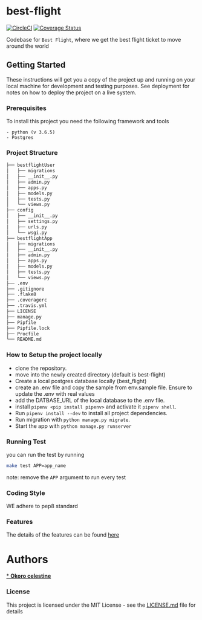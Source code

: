 # best-flight
[![CircleCI](https://circleci.com/gh/celelstine/best-flight/tree/develop.svg?style=svg)](https://circleci.com/gh/celelstine/best-flight/tree/develop) [![Coverage Status](https://coveralls.io/repos/github/celelstine/best-flight/badge.svg?branch=develop)](https://coveralls.io/github/celelstine/best-flight?branch=develop)

Codebase for `Best Flight`, where we get the best flight ticket to move around the world


## Getting Started
These instructions will get you a copy of the project up and running on your local machine for development and testing purposes. See deployment for notes on how to deploy the project on a live system.

### Prerequisites
To install this project you need the following framework and tools
```
- python (v 3.6.5)
- Postgres
```

### Project Structure
```bash
├── bestflightUser
│   ├── migrations
│   ├── __init__.py
│   ├── admin.py
│   ├── apps.py
│   ├── models.py
│   ├── tests.py
│   └── views.py
├── config
│   ├── __init__.py
│   ├── settings.py
│   ├── urls.py
│   └── wsgi.py
├── bestflightApp
│   ├── migrations
│   ├── __init__.py
│   ├── admin.py
│   ├── apps.py
│   ├── models.py
│   ├── tests.py
│   └── views.py
├── .env
├── .gitignore
├── .flake8
├── .coveragerc
├── .travis.yml
├── LICENSE
├── manage.py
├── Pipfile
├── Pipfile.lock
├── Procfile
└── README.md
```

### How to Setup the project locally
 - clone the repository.
 - move into the newly created directory (default is best-flight)
 - Create a local postgres database locally (best_flight)
 - create an .env file and copy the sample from env.sample file. Ensure to update the .env with real values
 - add the DATBASE_URL of the local database to the .env file.
 - install `pipenv <pip install pipenv>` and activate it `pipenv shell`.
 - Run `pipenv install --dev` to install all project dependencies.
 - Run migration with `python manage.py migrate`.
 - Start the app with `python manage.py runserver`

### Running Test
you can run the test by running
```bash
make test APP=app_name
```
note: remove the  `APP` argument to run every test

### Coding Style
WE adhere to pep8 standard



### Features
The details of the features can be found [here](FEATURES.md)

# Authors
[* **Okoro celestine**](https://github.com/celelstine)


### License

This project is licensed under the MIT License - see the [LICENSE.md](LICENSE.md) file for details